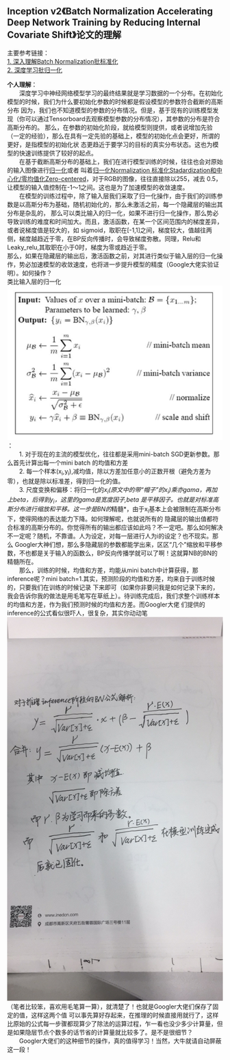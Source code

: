 ## Inception v2《Batch Normalization Accelerating Deep Network Training by Reducing Internal Covariate Shift》论文的理解   

主要参考链接：  
[1. 深入理解Batch Normalization批标准化](https://www.cnblogs.com/guoyaohua/p/8724433.html)  
[2. 深度学习批归一化](https://www.cnblogs.com/skyfsm/p/8453498.html)  

**个人理解**：  
    &emsp;&emsp;深度学习中神经网络模型学习的最终结果就是学习数据的一个分布。在初始化模型的时候，我们为什么要初始化参数的时候都是假设模型的参数符合截断的高斯分布
    因为，我们也不知道模型的参数的分布情况。但是，基于现有的训练模型发现（你可以通过Tensorboard去观察模型参数的分布情况），其参数的分布是符合高斯分布的。
    那么，在参数的初始化阶段，就给模型则提供，或者说增加先验（一定的经验），那么在具有一定先验的基础上，模型的初始化点会更好，所谓的更好，是指模型的初始化状
    态更趋近于要学习的目标的真实分布状态。这也为模型的快速训练提供了较好的起点。  
    &emsp;&emsp;在基于截断高斯分布的基础上，我们在进行模型训练的时候，往往也会对原始的输入图像进行[归一化](https://blog.csdn.net/zenghaitao0128/article/details/78361038)或者
    叫着[归一化Normalization 标准化Stadardization和中心化/零均值化Zero-centered](https://www.jianshu.com/p/95a8f035c86c)，对于RGB的图像，往往直接除以255，减去
    0.5，让模型的输入值控制在-1～1之间。这也是为了加速模型的收敛速度。  
    &emsp;&emsp;在模型的训练过程中，除了输入层我们采取了归一化操作，由于我们的训练参数是以高斯分布为基础，随机初始化的，那么未激活之前，每一个隐藏层的输出其分布是杂乱的，
    那么可以类比输入的归一化，如果不进行归一化操作，那么势必导致训练的难度和时间加大。而且，激活函数，在某一个区间范围内的梯度差异，或者说梯度值是较大的，如
    sigmoid，取职在[-1,1]之间，梯度较大，值越往两侧，梯度越趋近于零，在BP反向传播时，会导致梯度弥散。同理，Relu和Leaky_relu,其取职在小于0时，梯度为零或趋近于零。  
    那么，如果在隐藏层的输出后，激活函数之前，对其进行类似于输入层的归一化操作，势必加速模型的收敛速度，也将进一步提升模型的精度（Google大佬实验证明）。如何操作？  
    类比输入层的归一化![BN算法流程](./BN.jpg)：  
     &emsp;&emsp;1. 对于现在的主流的模型优化，往往都是采用mini-batch SGD更新参数。那么首先计算出每一个mini batch 的均值和方差  
     &emsp;&emsp;2. 每一个样本(x<sub>i</sub>,y<sub>i</sub>),减均值，除以方差加任意小的正数开根（避免方差为零），也就是除以标准差，得到归一化的值。  
     &emsp;&emsp;3. 尺度变换和偏移：将归一化的*x<sub>i</sub>(原文中的带“帽子”的x<sub>i</sub>)乘亦gama，再加上beta，后得到y<sub>i</sub>，这里的gama是宽度因子,beta
    是平移因子。也就是对标准高斯分布进行缩放和平移。这一步是BN的*精髓*，由于x<sub>i</sub>基本上会被限制在高斯分布下，使得网络的表达能力下降。如何理解呢，也就说所有的
    隐藏层的输出值都符合标准的高斯分布的。你觉得所有的输出都应该如此吗？不一定吧。那么如何解决不一定呢？随机，不靠谱。人为设定，对每一层进行人为i的设定？也不现实。那么
    Googler大神们想，那么多隐藏层的参数都能学出来，区区“几个”缩放和平移参数，不也都是关于输入的函数么，BP反向传播学就可以了啊！这就算NB的BN的精髓所在。    
    &emsp;&emsp;那么，训练的时候，均值和方差，均能从mini batch中计算获得，那inference呢？mini batch=1.其实，预测阶段的均值和方差，均来自于训练时候的，只要我们在训练的时候记录
    下来即可（如果你非要问我是如何记录下来的，我会告诉你我的做法是用毛笔写在草纸上）。待训练完成后，我们求整个训练样本的均值和方差，作为我们预测时候的均值和方差。而Googler大佬
    们提供的inference的公式看似很吓人，很复杂，其实你动动笔![动动笔](./BN_inference.jpg)（笔者比较笨，喜欢用毛笔算一算），就清楚了！也就是Googler大佬们保存了固定的值，这样这两个值
    可以事先算好存起来，在推理的时候直接用就行了，这样比原始的公式每一步骤都现算少了除法的运算过程，乍一看也没少多少计算量，但是如果隐层节点个数多的话节省的计算量就比较多了。是不是很细节？  
    &emsp;&emsp;Googler大佬们的这种细节的操作，真的值得学习！当然，大牛就请自动屏蔽这一段！
    
